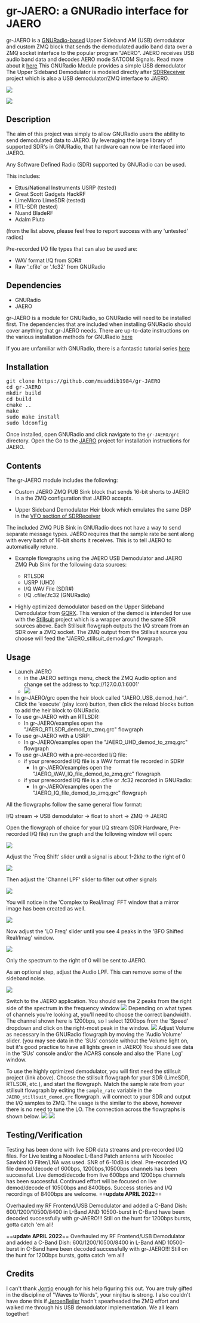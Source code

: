 # gr-JAERO: a GNURadio interface for JAERO
gr-JAERO is a [GNURadio-based](https://github.com/gnuradio/gnuradio) Upper Sideband AM (USB) demodulator and custom ZMQ block that sends the demodulated audio band data over a ZMQ socket interface to the popular program "JAERO".
JAERO receives USB audio band data and decodes AERO mode SATCOM Signals. Read more about it [here](https://www.github.com/jontio/JAERO) This GNURadio Module provides a simple USB demodulator 
The Upper Sideband Demodulator is modeled directly after [SDRReceiver](https://github.com/jeroenbeijer/SDRReceiver) project which is also a USB demodulator/ZMQ interface to JAERO.   

![](images/JAERO_fosphor.png)

![](images/JAERO_UHD_Flowgraph.png)
## Description
The aim of this project was simply to allow GNURadio users the 
ability to send demodulated data to JAERO. By leveraging the large
library of supported SDR's in GNURadio, that hardware can now be
interfaced into JAERO. 

Any Software Defined Radio (SDR) supported by GNURadio can be used.

This includes:
 - Ettus/National Instruments USRP (tested)
 - Great Scott Gadgets HackRF
 - LimeMicro LimeSDR (tested)
 - RTL-SDR (tested)
 - Nuand BladeRF
 - Adalm Pluto

(from the list above, please feel free to report success with any 'untested' radios)

Pre-recorded I/Q file types that can also be used are:
 - WAV format I/Q from SDR#
 - Raw '.cfile' or '.fc32' from GNURadio

## Dependencies
 - GNURadio
 - JAERO

gr-JAERO is a module for GNURadio, so GNURadio will need to be installed first. 
The dependencies that are included when installing 
GNURadio should cover anything that gr-JAERO needs.
There are up-to-date instructions on the various installation methods 
for GNURadio [here](https://wiki.gnuradio.org/index.php?title=InstallingGR)

If you are unfamiliar with GNURadio, there is a fantastic tutorial series [here](https://wiki.gnuradio.org/index.php?title=Tutorials)

## Installation
<pre>git clone https://github.com/muaddib1984/gr-JAERO
cd gr-JAERO 
mkdir build
cd build
cmake .. 
make
sudo make install
sudo ldconfig
</pre>
Once installed, open GNURadio and click navigate to the ```gr-JAERO/grc``` directory. Open the 
Go to the [JAERO](https://github.com/jontio/JAERO) project for installation instructions for JAERO.

## Contents
The gr-JAERO module includes the following:
 - Custom JAERO ZMQ PUB Sink block that sends 16-bit shorts to JAERO in a the ZMQ configuration that JAERO accepts. 

 - Upper Sideband Demodulator Heir block which emulates the same DSP 
in the [VFO section of SDRReceiver](https://github.com/jeroenbeijer/SDRReceiver/blob/700bdfa6a5bd517f9a6b8e67cca5342d06622954/vfo.cpp#L300-L332)

The included ZMQ PUB Sink in GNURadio does not have a way to send separate message types. JAERO requires that the sample
rate be sent along with every batch of 16-bit shorts it receives. This is to tell JAERO to automatically retune.

 - Example flowgraphs using the JAERO USB Demodulator and JAERO ZMQ Pub Sink for the following data sources:
   - RTLSDR
   - USRP (UHD)
   - I/Q WAV File (SDR#)
   - I/Q .cfile/.fc32 (GNURadio)

- Highly optimized demodulator based on the Upper Sideband Demodulator from [GQRX](https://github.com/gqrx-sdr/gqrx). This version of the demod is intended for use with the [Stillsuit](https://github.com/muaddib1984/stillsuit) project which is a wrapper around the same SDR sources above. Each Stillsuit flowgraph outputs the I/Q stream from an SDR over a ZMQ socket. The ZMQ output from the Stillsuit source you choose will feed the "JAERO_stillsuit_demod.grc" flowgraph.

## Usage
- Launch JAERO
  - in the JAERO settings menu, check the ZMQ Audio option and change set the address to 'tcp://127.0.0.1:6001'
  - ![](images/JAERO_zmq_menu.png)
- In gr-JAERO/grc open the heir block called "JAERO_USB_demod_heir". Click the 'execute' (play icon) button, 
then click the reload blocks button to add the heir block to GNURadio.
- To use gr-JAERO with an RTLSDR:
  - In gr-JAERO/examples open the "JAERO_RTLSDR_demod_to_zmq.grc" flowgraph
- To use gr-JAERO with a USRP:
  - In gr-JAERO/examples open the "JAERO_UHD_demod_to_zmq.grc" flowgraph
- To use gr-JAERO with a pre-recorded I/Q file:
  - if your prerecorded I/Q file is a WAV format file recorded in SDR#
    - In gr-JAERO/examples open the "JAERO_WAV_IQ_file_demod_to_zmq.grc" flowgraph
  - if your prerecorded I/Q file is a .cfile or .fc32 recorded in GNURadio:
    - In gr-JAERO/examples open the "JAERO_IQ_file_demod_to_zmq.grc" flowgraph

All the flowgraphs follow the same general flow format:

I/Q stream -> USB demodulator -> float to short -> ZMQ -> JAERO

Open the flowgraph of choice for your I/Q stream (SDR Hardware, Pre-recorded I/Q file)
run the graph and the following window will open:

![](images/USB_Demod_GUI.png)

Adjust the 'Freq Shift' slider until a signal is about 1-2khz to the right of 0

![](images/USB_Demod_freq_shift_GUI.png)

Then adjust the 'Channel LPF' slider to filter out other signals

![](images/USB_Demod_channel_LPF_GUI.png)

You will notice in the 'Complex to Real/Imag' FFT window that a mirror image has been
created as well.

![](images/USB_Demod_GUI_mirror.png)

Now adjust the 'LO Freq' slider until you see 4 peaks in the 'BFO Shifted Real/Imag' window.

![](images/USB_Demod_BFO_shift.png)

Only the spectrum to the right of 0 will be sent to JAERO. 

As an optional step, adjust the Audio LPF. This can remove some of the sideband noise.

![](images/USB_Demod_audio_LPF_GUI.png)

Switch to the JAERO application.
You should see the 2 peaks from the right side of the spectrum in the frequency window
![](images/JAERO_freq.png)
Depending on what types of channels you're looking at, you'll need to choose the correct bandwidth. 
The channel shown here is 1200bps, so I select 1200bps from the 'Speed' dropdown
and click on the right-most peak in the window.
![](images/JAERO_right_peak.png)
Adjust Volume as necessary in the GNURadio flowgraph by moving the 'Audio Volume' slider.
(you may see data in the 'SUs' console without the Volume light on, but it's good practice to have all lights green in JAERO)
You should see data in the 'SUs' console and/or the ACARS console and also the 'Plane Log' window. 

To use the highly optimized demodulator, you will first need the stillsuit project (link above). Choose the stillsuit flowgraph for your SDR (LimeSDR, RTLSDR, etc.), and start the flowgraph. Match the sample rate from your stillsuit flowgraph by editing the <code>sample_rate</code> variable in the <code>JAERO_stillsuit_demod.grc</code> flowgraph. will connect to your SDR and output the I/Q samples to ZMQ. The usage is the similar to the above, however there is no need to tune the LO.
The connection across the flowgraphs is shown below.
![](images/stillsuit_RTLSDR.png)
![](images/stillsuit_ZMQ_to_optimized_USB.png)


## Testing/Verification

Testing has been done with live SDR data streams and pre-recorded I/Q files.
For Live testing a Nooelec L-Band Patch antenna with Nooelec Sawbird IO Filter/LNA was used.
SNR of 6-10dB is ideal.
Pre-recorded I/Q file demod/decode of 600bps, 1200bps,10500bps channels has been successful. 
Live demod/decode from live 600bps and 1200bps channels has been successful. 
Continued effort will be focused on live demod/decode of 10500bps and 8400bps.
Success stories and I/Q recordings of 8400bps are welcome.
==**update APRIL 2022**==

Overhauled my RF Frontend/USB Demodulator and added a C-Band Dish:
600/1200/10500/8400 in L-Band AND 10500-burst in C-Band have been decoded successfully with gr-JAERO!!!
Still on the hunt for 1200bps bursts, gotta catch 'em all!


==**update APRIL 2022**==
Overhauled my RF Frontend/USB Demodulator and added a C-Band Dish:
600/1200/10500/8400 in L-Band AND 10500-burst in C-Band have been decoded successfully with gr-JAERO!!!
Still on the hunt for 1200bps bursts, gotta catch 'em all!

## Credits
I can't thank [Jontio](https://github.com/jontio) enough for his help figuring this out. 
You are truly gifted in the discipline of "Waves to Words", your ninjitsu is strong.
I also couldn't have done this if [JeroenBeijer](https://github.com/jeroenbeijer) hadn't
spearheaded the ZMQ effort and walked me through his USB demodulator implementation. We 
all learn together!
